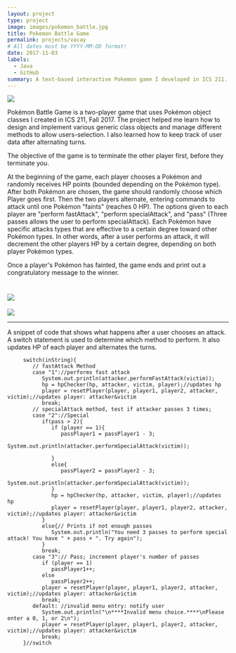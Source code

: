 ```yaml
---
layout: project
type: project
image: images/pokemon_battle.jpg
title: Pokemon Battle Game
permalink: projects/vacay
# All dates must be YYYY-MM-DD format!
date: 2017-11-03
labels:
  - Java
  - GitHub
summary: A text-based interactive Pokemon game I developed in ICS 211.
---
```


<img class="ui medium right floated rounded image" src="../images/poke_begin.jpg">


Pokémon Battle Game is a two-player game that uses Pokémon object classes I created in ICS 211, Fall 2017. The project helped me learn how to design and implement various generic class objects and manage different methods to allow users-selection. I also learned how to keep track of user data after alternating turns.

The objective of the game is to terminate the other player first, before they terminate you. 

At the beginning of the game, each player chooses a Pokémon and randomly receives HP points (bounded depending on the Pokémon type). After both Pokémon are chosen, the game should randomly choose which Player goes first. Then the two players alternate, entering commands to attack until one Pokémon "faints" (reaches 0 HP). The options given to each player are "perform fastAttack", "perform specialAttack", and "pass" (Three passes allows the user to perform specialAttack). Each Pokémon have specific attacks types that are effective to a certain degree toward other Pokémon types. In other words, after a user performs an attack, it will decrement the other players HP by a certain degree, depending on both player Pokémon types.

Once a player's Pokémon has fainted, the game ends and print out a congratulatory message to the winner. 

# <img class="ui medium right floated rounded image" src="../images/poke_end.jpg">

<div class="ui medium right floated rounded images">
  <img class="ui image" src="../images/poke.end.jpg">
</div>

----------------------------------------------------------------------------------------------------------------------------


A snippet of code that shows what happens after a user chooses an attack. A switch statement is used to determine which method to perform. It also updates HP of each player and alternates the turns.
         
         switch(inString){
            // fastAttack Method
            case "1"://performs fast attack
               System.out.println(attacker.performFastAttack(victim)); 
               hp = hpChecker(hp, attacker, victim, player);//updates hp
               player = resetPlayer(player, player1, player2, attacker, victim);//updates player: attacker&victim   
               break;          
            // specialAttack method, test if attacker passes 3 times;
            case "2"://Special
               if(pass > 2){
                  if (player == 1){
                     passPlayer1 = passPlayer1 - 3;
                     System.out.println(attacker.performSpecialAttack(victim));
                     
                  }       
                  else{
                     passPlayer2 = passPlayer2 - 3;
                     System.out.println(attacker.performSpecialAttack(victim));
                  }
                  hp = hpChecker(hp, attacker, victim, player);//updates hp
                  player = resetPlayer(player, player1, player2, attacker, victim);//updates player: attacker&victim 
               }
               else{// Prints if not enough passes
                  System.out.println("You need 3 passes to perform special attack! You have " + pass + ". Try again");
               }               
               break;
            case "3":// Pass; increment player's number of passes
               if (player == 1)
                  passPlayer1++;
               else
                  passPlayer2++;
               player = resetPlayer(player, player1, player2, attacker, victim);//updates player: attacker&victim 
               break;
            default: //invalid menu entry: notify user
               System.out.println("\n****Invalid menu choice.****\nPlease enter a 0, 1, or 2\n");
               player = resetPlayer(player, player1, player2, attacker, victim);//updates player: attacker&victim
               break;        
         }//switch
